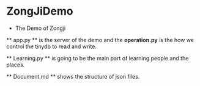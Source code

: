# ZongJiDemo
- The Demo of Zongji

** app.py ** is the server of the demo and the **operation.py** is the how we control the tinydb to read and write.

** Learning.py ** is going to be the main part of learning people and the places.

** Document.md ** shows the structure of json files.
